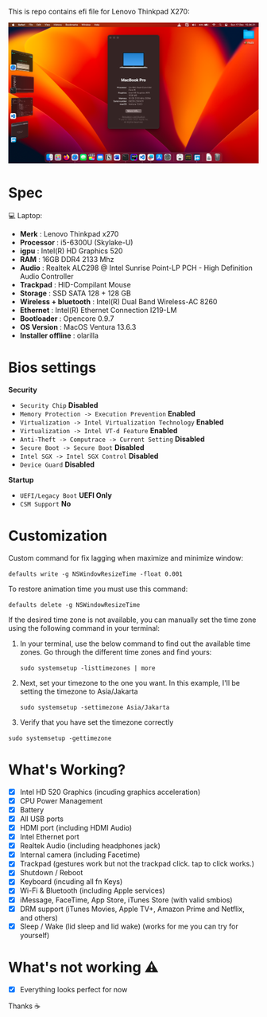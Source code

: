This is repo contains efi file for Lenovo Thinkpad X270:

![picture home screen](images/../images/Home-Screen.png)

# Spec

💻 Laptop: 
- <b>Merk</b> : Lenovo Thinkpad x270
- <b>Processor</b> : i5-6300U (Skylake-U)
- <b>igpu</b> : Intel(R) HD Graphics 520
- <b>RAM</b> : 16GB DDR4 2133 Mhz
- <b>Audio</b> : Realtek ALC298 @ Intel Sunrise Point-LP PCH - High Definition Audio Controller
- <b>Trackpad</b> : HID-Compilant Mouse
- <b>Storage</b> : SSD SATA 128 + 128 GB
- <b>Wireless + bluetooth</b> : Intel(R) Dual Band Wireless-AC 8260
- <b>Ethernet</b> : Intel(R) Ethernet Connection I219-LM
- <b>Bootloader</b> : Opencore 0.9.7
- <b>OS Version</b> : MacOS Ventura 13.6.3
- <b>Installer offline</b> : olarilla

# Bios settings

<b>Security</b>
- `Security Chip` **Disabled**
- `Memory Protection -> Execution Prevention` **Enabled**
- `Virtualization -> Intel Virtualization Technology` **Enabled**
- `Virtualization -> Intel VT-d Feature` **Enabled**
- `Anti-Theft -> Computrace -> Current Setting` **Disabled**
- `Secure Boot -> Secure Boot` **Disabled**
- `Intel SGX -> Intel SGX Control` **Disabled**
- `Device Guard` **Disabled**

<b>Startup</b>
- `UEFI/Legacy Boot` **UEFI Only**
- `CSM Support` **No**


# Customization

Custom command for fix lagging when maximize and minimize window:

`defaults write -g NSWindowResizeTime -float 0.001`
 
To restore animation time you must use this command:

`defaults delete -g NSWindowResizeTime`

If the desired time zone is not available, you can manually set the time zone using the following command in your terminal:

1. In your terminal, use the below command to find out the available time zones. Go through the different time zones and find yours:

    `sudo systemsetup -listtimezones | more`

2. Next, set your timezone to the one you want. In this example, I'll be setting the timezone to Asia/Jakarta

    `sudo systemsetup -settimezone Asia/Jakarta`

3. Verify that you have set the timezone correctly

`sudo systemsetup -gettimezone`

# What's Working?
- [x] Intel HD 520 Graphics (incuding graphics acceleration)
- [x] CPU Power Management
- [x] Battery
- [x] All USB ports
- [x] HDMI port (including HDMI Audio)
- [x] Intel Ethernet port
- [x] Realtek Audio (including headphones jack)
- [x] Internal camera (including Facetime)
- [x] Trackpad (gestures work but not the trackpad click. tap to click works.)
- [x] Shutdown / Reboot 
- [x] Keyboard (incuding all fn Keys)
- [x] Wi-Fi & Bluetooth (including Apple services)
- [x] iMessage, FaceTime, App Store, iTunes Store (with valid smbios)
- [x] DRM support (iTunes Movies, Apple TV+, Amazon Prime and Netflix, and others)
- [x] Sleep / Wake (lid sleep and lid wake) (works for me you can try for yourself)

# What's not working ⚠️
- [x] Everything looks perfect for now 

Thanks ☕